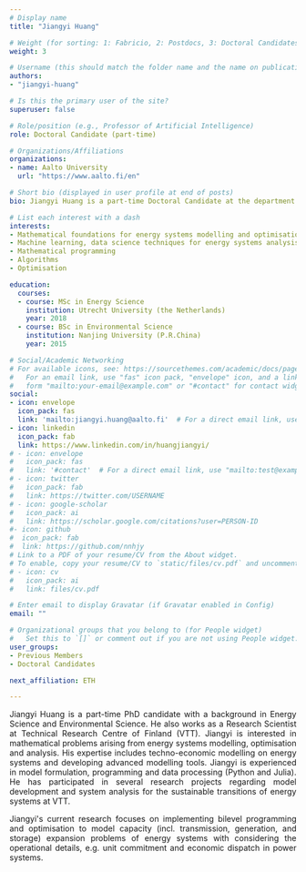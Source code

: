 ```yaml
---
# Display name
title: "Jiangyi Huang"

# Weight (for sorting: 1: Fabricio, 2: Postdocs, 3: Doctoral Candidates, 4: Research Assistants)
weight: 3

# Username (this should match the folder name and the name on publications)
authors:
- "jiangyi-huang"

# Is this the primary user of the site?
superuser: false

# Role/position (e.g., Professor of Artificial Intelligence)
role: Doctoral Candidate (part-time)

# Organizations/Affiliations
organizations:
- name: Aalto University
  url: "https://www.aalto.fi/en"

# Short bio (displayed in user profile at end of posts)
bio: Jiangyi Huang is a part-time Doctoral Candidate at the department of Mathematics and Systems Analysis of Aalto University who at the same time is a Research Scientist at Technical Research Centre of Finland (VTT).

# List each interest with a dash
interests:
- Mathematical foundations for energy systems modelling and optimisation
- Machine learning, data science techniques for energy systems analysis
- Mathematical programming
- Algorithms
- Optimisation

education:
  courses:
  - course: MSc in Energy Science
    institution: Utrecht University (the Netherlands)
    year: 2018
  - course: BSc in Environmental Science
    institution: Nanjing University (P.R.China)
    year: 2015

# Social/Academic Networking
# For available icons, see: https://sourcethemes.com/academic/docs/page-builder/#icons
#   For an email link, use "fas" icon pack, "envelope" icon, and a link in the
#   form "mailto:your-email@example.com" or "#contact" for contact widget.
social:
- icon: envelope
  icon_pack: fas
  link: 'mailto:jiangyi.huang@aalto.fi'  # For a direct email link, use "mailto:test@example.org".
- icon: linkedin
  icon_pack: fab
  link: https://www.linkedin.com/in/huangjiangyi/
# - icon: envelope
#   icon_pack: fas
#   link: '#contact'  # For a direct email link, use "mailto:test@example.org".
# - icon: twitter
#   icon_pack: fab
#   link: https://twitter.com/USERNAME
# - icon: google-scholar
#   icon_pack: ai
#   link: https://scholar.google.com/citations?user=PERSON-ID
#- icon: github
#  icon_pack: fab
#  link: https://github.com/nnhjy
# Link to a PDF of your resume/CV from the About widget.
# To enable, copy your resume/CV to `static/files/cv.pdf` and uncomment the lines below.
# - icon: cv
#   icon_pack: ai
#   link: files/cv.pdf

# Enter email to display Gravatar (if Gravatar enabled in Config)
email: ""

# Organizational groups that you belong to (for People widget)
#   Set this to `[]` or comment out if you are not using People widget.
user_groups:
- Previous Members
- Doctoral Candidates

next_affiliation: ETH

---
```

<div style="text-align: justify">
Jiangyi Huang is a part-time PhD candidate with a background in Energy Science and Environmental Science. He also works as a Research Scientist at Technical Research Centre of Finland (VTT). Jiangyi is interested in mathematical problems arising from energy systems modelling, optimisation and analysis. His expertise includes techno-economic modelling on energy systems and developing advanced modelling tools. Jiangyi is experienced in model formulation, programming and data processing (Python and Julia). He has participated in several research projects regarding model development and system analysis for the sustainable transitions of energy systems at VTT.

Jiangyi's current research focuses on implementing bilevel programming and optimisation to model capacity (incl. transmission, generation, and storage) expansion problems of energy systems with considering the operational details, e.g. unit commitment and economic dispatch in power systems.
</div>